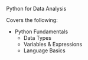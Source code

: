 Python for Data Analysis

Covers the following:
- Python Fundamentals
   - Data Types
   - Variables & Expressions
   - Language Basics
